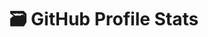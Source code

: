<h1 align="center">🗃️ <strong>GitHub Profile Stats</strong></h1>

<br />
<br />

<!--
<p align="center">
  <img width="360" src="https://github-readme-stats.vercel.app/api/top-langs/?username=krlan2789&layout=donut&size_weight=0.25&count_weight=0.75&langs_count=12&hide=hlsl,mathematica,shaderlab">
</p> -->

<!-- [![My Top Langs](https://github-readme-stats.vercel.app/api/top-langs/?username=krlan2789&layout=donut&size_weight=0.25&count_weight=0.75&langs_count=12)](https://github.com/anuraghazra/github-readme-stats) -->

<!-- 
<p align="center">
  <img width="400" src="https://github-readme-stats.vercel.app/api?username=krlan2789&count_private=true&include_all_commits=true&theme=dracula" />
</p>

<p align="center">
  <img width="640" src="https://github-profile-trophy.vercel.app/?username=krlan2789&theme=dracula&title=-PullRequest,-Reviews,-Issues,-Stars,-Followers&no-frame=true&margin-w=16&margin-h=16&column=4" />
</p> -->
